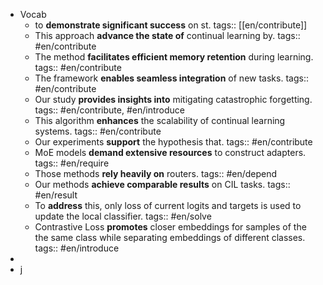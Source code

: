 - Vocab
	- to **demonstrate significant success** on st. tags:: [[en/contribute]]
	- This approach **advance the state of** continual learning by. tags:: #en/contribute
	- The method **facilitates efficient memory retention** during learning. tags:: #en/contribute
	- The framework **enables seamless integration** of new tasks. tags:: #en/contribute
	- Our study **provides insights into** mitigating catastrophic forgetting. tags:: #en/contribute, #en/introduce
	- This algorithm **enhances** the scalability of continual learning systems. tags:: #en/contribute
	- Our experiments **support** the hypothesis that. tags:: #en/contribute
	- MoE models **demand extensive resources** to construct adapters. tags:: #en/require
	- Those methods **rely heavily on** routers. tags:: #en/depend
	- Our methods **achieve comparable results** on CIL tasks. tags:: #en/result
	- To **address** this, only loss of current logits and targets is used to update the local classifier. tags:: #en/solve
	- Contrastive Loss **promotes** closer embeddings for samples of the the same class while separating embeddings of different classes. tags:: #en/introduce
-
- j
